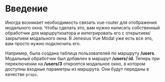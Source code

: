# Введение

Иногда возникает необходимость связать vue-router для отображения модального окна. Чтобы сделать это, вам нужно написать
собственный обработчик для маршрутизатора и интегрировать его с открытием/закрытием модального окна. В 
Jenesius Vue Modal уже есть все это, вам просто нужно подключить его.

Например, была создана таблица пользователей по маршруту **/users**. Модальный обработчик
был добавлен в маршрут **/users/:id**. Теперь при переключении на **/users/3**
откроется модальное окно, в котором доступны входные параметры из маршрута. Они будут переданы в качестве `props`.

